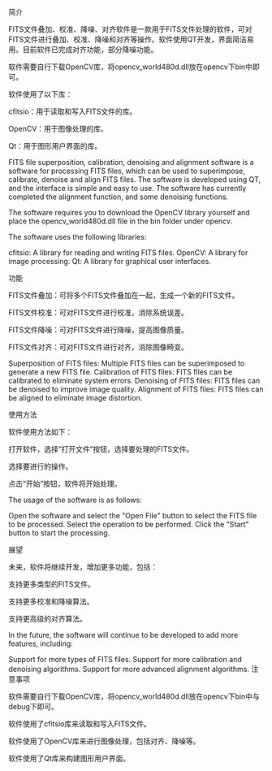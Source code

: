 
简介

FITS文件叠加、校准、降噪、对齐软件是一款用于FITS文件处理的软件，可对FITS文件进行叠加、校准、降噪和对齐等操作。软件使用QT开发，界面简洁易用。目前软件已完成对齐功能，部分降噪功能。

软件需要自行下载OpenCV库，将opencv_world480d.dll放在opencv下bin中即可。

软件使用了以下库：

cfitsio：用于读取和写入FITS文件的库。

OpenCV：用于图像处理的库。

Qt：用于图形用户界面的库。

FITS file superposition, calibration, denoising and alignment software is a software for processing FITS files, which can be used to superimpose, calibrate, denoise and align FITS files. The software is developed using QT, and the interface is simple and easy to use. The software has currently completed the alignment function, and some denoising functions.

The software requires you to download the OpenCV library yourself and place the opencv_world480d.dll file in the bin folder under opencv.

The software uses the following libraries:

cfitsio: A library for reading and writing FITS files.
OpenCV: A library for image processing.
Qt: A library for graphical user interfaces.

功能

FITS文件叠加：可将多个FITS文件叠加在一起，生成一个新的FITS文件。

FITS文件校准：可对FITS文件进行校准，消除系统误差。

FITS文件降噪：可对FITS文件进行降噪，提高图像质量。

FITS文件对齐：可对FITS文件进行对齐，消除图像畸变。


Superposition of FITS files: Multiple FITS files can be superimposed to generate a new FITS file.
Calibration of FITS files: FITS files can be calibrated to eliminate system errors.
Denoising of FITS files: FITS files can be denoised to improve image quality.
Alignment of FITS files: FITS files can be aligned to eliminate image distortion.

使用方法

软件使用方法如下：

打开软件，选择“打开文件”按钮，选择要处理的FITS文件。

选择要进行的操作。

点击“开始”按钮，软件将开始处理。

The usage of the software is as follows:

Open the software and select the "Open File" button to select the FITS file to be processed.
Select the operation to be performed.
Click the "Start" button to start the processing.

展望

未来，软件将继续开发，增加更多功能，包括：

支持更多类型的FITS文件。

支持更多校准和降噪算法。

支持更高级的对齐算法。

In the future, the software will continue to be developed to add more features, including:

Support for more types of FITS files.
Support for more calibration and denoising algorithms.
Support for more advanced alignment algorithms.
注意事项

软件需要自行下载OpenCV库，将opencv_world480d.dll放在opencv下bin中与debug下即可。

软件使用了cfitsio库来读取和写入FITS文件。

软件使用了OpenCV库来进行图像处理，包括对齐、降噪等。

软件使用了Qt库来构建图形用户界面。
